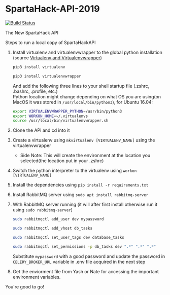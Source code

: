 # SpartaHack-API-2019

[![Build Status](https://travis-ci.org/SpartaHack/SpartaHack_API_2019.svg?branch=master)](https://travis-ci.org/SpartaHack/SpartaHack_API_2019)

The New SpartaHack API

Steps to run a local copy of SpartaHackAPI

1. Install virtualenv and virtualenvwrapper to the global python installation (source [Virtualenv and Virtualenvwrapper](http://docs.python-guide.org/en/latest/dev/virtualenvs/))  
    ```bash
    pip3 install virtualenv
    ```  
    ```bash
    pip3 install virtualenvwrapper
    ```  
   And add the following three lines to your shell startup file (.zshrc, .bashrc, .profile, etc.)  
   Python location might change depending on what OS you are using(on MacOS it was stored in `/usr/local/bin/python3`), for Ubuntu 16.04:  

    ```bash
    export VIRTUALENVWRAPPER_PYTHON=/usr/bin/python3
    export WORKON_HOME=~/.virtualenvs
    source /usr/local/bin/virtualenvwrapper.sh
    ```
2. Clone the API and cd into it  
3. Create a virtualenv using `mkvirtualenv [VIRTUALENV_NAME]` using the virtualenvwrapper
    * Side Note: This will create the environment at the location you selected(the location put in your .zshrc)  
4. Switch the python interpreter to the virtualenv using `workon [VIRTUALENV_NAME]`  
5. Install the dependencies using `pip install -r requirements.txt`  
6. Install RabbitMQ server using `sudo apt install rabbitmq-server`  
7. With RabbitMQ server running (it will after first install otherwise run it using `sudo rabbitmq-server`)  
    ```bash
    sudo rabbitmqctl add_user dev mypassword
    ```  
    ```bash
    sudo rabbitmqctl add_vhost db_tasks
    ```  
    ```bash
    sudo rabbitmqctl set_user_tags dev database_tasks
    ```  
    ```bash
    sudo rabbitmqctl set_permissions -p db_tasks dev ".*" ".*" ".*"
    ```  
   Substitute `mypassword` with a good password and update the password in `CELERY_BROKER_URL` variable in .env file acquired in the next step
6. Get the enviorment file from Yash or Nate for accessing the important environment variables.

You're good to go!

